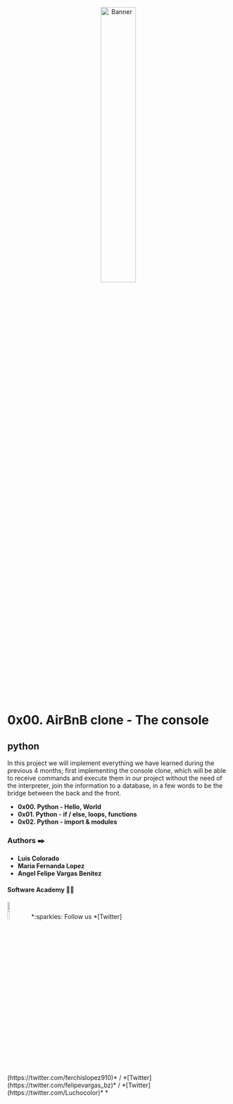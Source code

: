 <p align="center"><img src='http://www.sophiadigital.es/wp-content/uploads/2015/07/airbnb-logo-animation-001.gif' alt='Banner' width=40%></p>

# 0x00. AirBnB clone - The console

## python 

<p>
In this project we will implement everything we have learned during the previous 4 months; first implementing the console clone, which will be able to receive commands and execute them in our project without the need of the interpreter, join the information to a database, in a few words to be the bridge between the back and the front.
</p>

* __0x00. Python - Hello, World__
* __0x01. Python - if / else, loops, functions__
* __0x02. Python - import & modules__

### Authors :black_nib:
* __Luis Colorado__
* __Maria Fernanda Lopez__
* __Angel Felipe Vargas Benitez__

#### Software Academy 👨‍💻

<p aling="center">
<a>
<img src="https://i.pinimg.com/originals/ba/46/c8/ba46c8090ccc536ef26c005f9f2fc404.gif" alt="Twitter" width=10% /></a>
*:sparkles: Follow us *[Twitter](https://twitter.com/ferchislopez910)* / *[Twitter](https://twitter.com/felipevargas_bz)* /  *[Twitter](https://twitter.com/Luchocolor)*
*<p aling="center">

